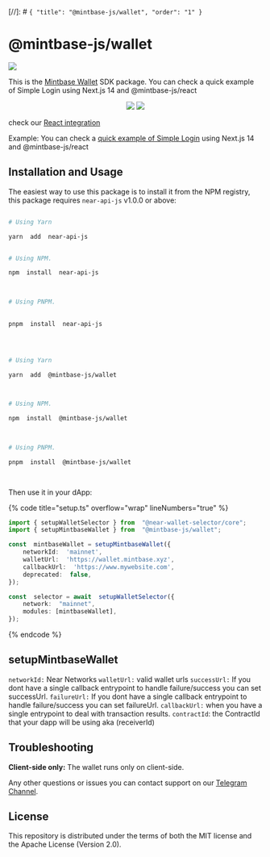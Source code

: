 [//]: # `{ "title": "@mintbase-js/wallet", "order": "1" }`

  

# @mintbase-js/wallet

  

![](https://github.com/Mintbase/mintbase-js/assets/11164548/39d50d30-f2e2-45fc-ba69-1853c6906ef1)

  
  

This is the [Mintbase Wallet](https://wallet.mintbase.xyz/) SDK package.
You can check a quick example of Simple Login using Next.js 14 and @mintbase-js/react
  

<p align="center">
<img  src='https://img.shields.io/npm/dw/@mintbase-js/wallet'  />
<img  src='https://img.shields.io/bundlephobia/min/@mintbase-js/wallet'>
</p>

  
  

check our [React integration](https://docs.mintbase.xyz/dev/mintbase-sdk-ref/react#mintbasewalletcontextprovider)

Example:
You can check a [quick example of Simple Login](https://github.com/Mintbase/starter) using Next.js 14 and @mintbase-js/react


## Installation and Usage

  

The easiest way to use this package is to install it from the NPM registry, this package requires `near-api-js` v1.0.0 or above:

  

```bash

# Using Yarn

yarn  add  near-api-js


# Using NPM.

npm  install  near-api-js

  

# Using PNPM.

  
pnpm  install  near-api-js

  

```

  

```bash

# Using Yarn

yarn  add  @mintbase-js/wallet

  

# Using NPM.

npm  install  @mintbase-js/wallet

  

# Using PNPM.

pnpm  install  @mintbase-js/wallet

  

```

  

Then use it in your dApp:

  
  

{% code title="setup.ts" overflow="wrap" lineNumbers="true" %}

  
  

```ts
import { setupWalletSelector } from  "@near-wallet-selector/core";
import { setupMintbaseWallet } from  "@mintbase-js/wallet";

const  mintbaseWallet = setupMintbaseWallet({
	networkId:  'mainnet',
	walletUrl:  'https://wallet.mintbase.xyz',
	callbackUrl:  'https://www.mywebsite.com',
	deprecated:  false,
});

const  selector = await  setupWalletSelector({
	network:  "mainnet",
	modules: [mintbaseWallet],
});
```

{% endcode %}

  
  

## setupMintbaseWallet

  

`networkId:` Near Networks
`walletUrl:` valid wallet urls
`successUrl:` If you dont have a single callback entrypoint to handle failure/success you can set successUrl.
`failureUrl:` If you dont have a single callback entrypoint to handle failure/success you can set failureUrl.
`callbackUrl:` when you have a single entrypoint to deal with transaction results.
`contractId`: the ContractId that your dapp will be using aka (receiverId)

## Troubleshooting

**Client-side only:**
The wallet runs only on client-side.

Any other questions or issues you can contact support on our [Telegram Channel](https://telegram.me/mintdev).

## License

This repository is distributed under the terms of both the MIT license and the Apache License (Version 2.0).